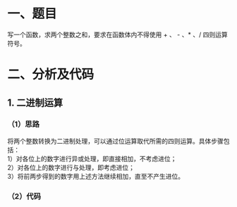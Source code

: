 # 一、题目
写一个函数，求两个整数之和，要求在函数体内不得使用 + 、 - 、* 、/ 四则运算符号。  
# 二、分析及代码
## 1. 二进制运算
### （1）思路
将两个整数转换为二进制处理，可以通过位运算取代所需的四则运算。具体步骤包括：  
1）对各位上的数字进行异或处理，即直接相加，不考虑进位；  
2）对各位上的数字进行与处理，即考虑进位；  
3）将前两步得到的数字用上述方法继续相加，直至不产生进位。  
### （2）代码
```java
